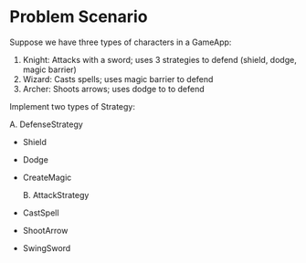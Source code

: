 # Problem Scenario

Suppose we have three types of characters in a GameApp:

1. Knight: Attacks with a sword; uses 3 strategies to defend (shield, dodge, magic barrier)
2. Wizard: Casts spells; uses magic barrier to defend
3. Archer: Shoots arrows; uses dodge to to defend

Implement two types of Strategy:

  A. DefenseStrategy
- Shield
- Dodge
- CreateMagic

  B. AttackStrategy
- CastSpell
- ShootArrow
- SwingSword 
